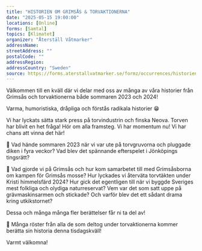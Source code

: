 ```yaml
---
title: "HISTORIEN OM GRIMSÅS & TORVAKTIONERNA"
date: "2025-05-15 19:00:00"
locations: [Online]
forms: [Samtal]
topics: [Klimatet]
organizer: "Återställ Våtmarker"
addressName:
streetAddress: ""
postalCode: ""
addressRegion:
addressCountry: "Sweden"
source: https://forms.aterstallvatmarker.se/formz/occurrences/historien-om-grimsas-torvaktionerna-2025-05-13/registrations/new
---
```

Välkommen till en kväll där vi delar med oss av många av våra historier från Grimsås och torvaktionerna både sommaren 2023 och 2024!

Varma, humoristiska, dråpliga och förstås radikala historier 😁 

Vi har lyckats sätta stark press på torvindustrin och finska Neova. Torven har blivit en het fråga! Hör om alla framsteg. Vi har momentum nu! Vi har chans att vinna det här!

🌟 Vad hände sommaren 2023 när vi var ute på torvgruvorna och pluggade diken i fyra veckor? Vad blev det spännande efterspelet i Jönköpings tingsrätt?

🌟 Vad gjorde vi på Grimsås och hur kom samarbetet till med Grimsåsborna om kampen för Grimsås mosse? Hur lyckades vi återväta torvtäkten under Kristi himmelsfärd 2024? Hur gick det egentligen till när vi byggde Sveriges mest folkliga och olydiga naturreservat? Vem var det som satt uppe på grävmaskinsarmen och stickade? Och varför blev det ett sådant drama kring utkikstornet?

Dessa och många många fler berättelser får ni ta del av! 

🌟 Många röster från alla de som deltog under torvaktionerna kommer berätta sin historia denna tisdagskväll!

Varmt välkomna!
